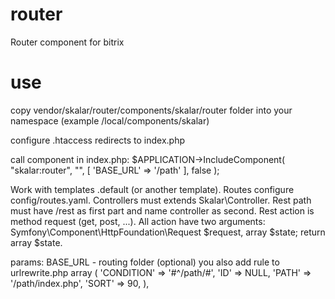# router
Router component for bitrix
# use
copy vendor/skalar/router/components/skalar/router folder 
into your namespace (example /local/components/skalar)

configure .htaccess redirects to index.php

call component in index.php:
$APPLICATION->IncludeComponent(
    "skalar:router",
     "",
     [
        'BASE_URL' => '/path'
     ],
     false
 );

Work with templates .default (or another template).
Routes configure config/routes.yaml.
Controllers must extends Skalar\Controller.
Rest path must have /rest as first part and name controller as second.
Rest action is method request (get, post, ...).
All action have two arguments: Symfony\Component\HttpFoundation\Request $request, array $state; return array $state.

params:
BASE_URL - routing folder (optional)
you also add rule to urlrewrite.php
array (
    'CONDITION' => '#^/path/#',
    'ID' => NULL,
    'PATH' => '/path/index.php',
    'SORT' => 90,
),





